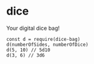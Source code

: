 # dice
Your digital dice bag!

```
const d = require(dice-bag)
d(numberOfSides, numberOfDice)
d(5, 10) // 5d10
d(3, 6) // 3d6
```
